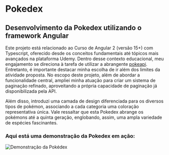 # Pokedex

## Desenvolvimento da Pokedex utilizando o framework Angular


Este projeto está relacionado ao Curso de Angular 2 (versão 15+) com Typescript, oferecido desde os conceitos fundamentais até tópicos mais avançados na plataforma Udemy. Dentro desse contexto educacional, meu engajamento se direciona à tarefa de utilizar a abrangente [pokeapi](https://pokeapi.co/). Entretanto, é importante destacar minha escolha de ir além dos limites da atividade proposta. No escopo deste projeto, além de abordar a funcionalidade central, ampliei minha atuação para criar um sistema de paginação refinado, aproveitando a própria capacidade de paginação já disponibilizada pela API.

Além disso, introduzi uma camada de design diferenciada para os diversos tipos de pokémon, associando a cada categoria uma coloração representativa única. Vale ressaltar que esta Pokedex abrange os pokémons até a quinta geração, englobando, assim, uma ampla variedade de espécies fascinantes.

### Aqui está uma demonstração da Pokedex em ação:

<img src="src/assets/gif/pokedex.gif" alt="Demonstração da Pokédex" style="max-width: 100%; height: auto;">







